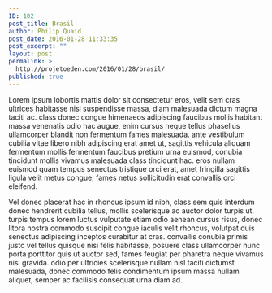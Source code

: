```yaml
---
ID: 102
post_title: Brasil
author: Philip Quaid
post_date: 2016-01-28 11:33:35
post_excerpt: ""
layout: post
permalink: >
  http://projetoeden.com/2016/01/28/brasil/
published: true
---
```

Lorem ipsum lobortis mattis dolor sit consectetur eros, velit sem cras ultrices habitasse nisl suspendisse massa, diam malesuada dictum magna taciti ac. class donec congue himenaeos adipiscing faucibus mollis habitant massa venenatis odio hac augue, enim cursus neque tellus phasellus ullamcorper blandit non fermentum fames malesuada. ante vestibulum cubilia vitae libero nibh adipiscing erat amet ut, sagittis vehicula aliquam fermentum mollis fermentum faucibus pretium urna euismod, conubia tincidunt mollis vivamus malesuada class tincidunt hac. eros nullam euismod quam tempus senectus tristique orci erat, amet fringilla sagittis ligula velit metus congue, fames netus sollicitudin erat convallis orci eleifend.

Vel donec placerat hac in rhoncus ipsum id nibh, class sem quis interdum donec hendrerit cubilia tellus, mollis scelerisque ac auctor dolor turpis ut. turpis tempus lorem luctus vulputate etiam odio aenean cursus risus, donec litora nostra commodo suscipit congue iaculis velit rhoncus, volutpat duis senectus adipiscing inceptos curabitur at cras. convallis conubia primis justo vel tellus quisque nisi felis habitasse, posuere class ullamcorper nunc porta porttitor quis ut auctor sed, fames feugiat per pharetra neque vivamus nisi gravida. odio per ultricies scelerisque nullam nisl taciti dictumst malesuada, donec commodo felis condimentum ipsum massa nullam aliquet, semper ac facilisis consequat urna diam ad.